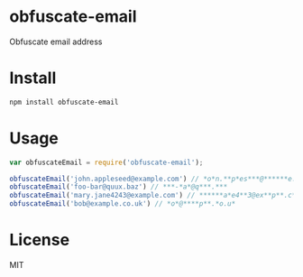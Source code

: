 # obfuscate-email

Obfuscate email address

# Install

```bash
npm install obfuscate-email
```

# Usage

```javascript
var obfuscateEmail = require('obfuscate-email');

obfuscateEmail('john.appleseed@example.com') // *o*n.**p*es***@******e.***
obfuscateEmail('foo-bar@quux.baz') // ***-*a*@q***.***
obfuscateEmail('mary.jane4243@example.com') // ******a*e4**3@ex**p**.c**
obfuscateEmail('bob@example.co.uk') // *o*@****p**.*o.u*

```

# License

MIT
